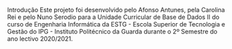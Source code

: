 Introdução
Este projeto foi desenvolvido pelo Afonso Antunes, pela Carolina Rei e pelo Nuno Serodio para a Unidade Curricular de Base de Dados II do curso de Engenharia Informática da ESTG - Escola Superior de Tecnologia e Gestão do IPG - Instituto Politécnico da Guarda durante o 2º Semestre do ano lectivo 2020/2021.
